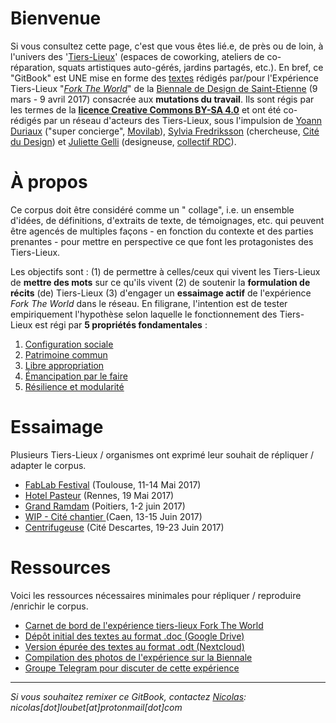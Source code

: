 # Bienvenue

Si vous consultez cette page, c'est que vous êtes lié.e, de près ou de loin, à l'univers des '[Tiers-Lieux](http://movilab.org/index.php?title=Définition_des_Tiers_Lieux)' (espaces de coworking, ateliers de co-réparation,  squats artistiques auto-gérés, jardins partagés, etc.). En bref, ce "GitBook" est UNE mise en forme des [textes](https://docs.google.com/document/u/1/d/11zSChvogyU0hkYCUwIkYdCknmw7_u45503250YfT71U/edit?ts=58861959) rédigés par/pour l'Expérience Tiers-Lieux "[_Fork The World_](https://archive.is/gkBhw)" de la [Biennale de Design de Saint-Etienne](http://www.biennale-design.com/saint-etienne/2017/fr/home/) (9 mars - 9 avril 2017) consacrée aux **mutations du travail**. Ils sont régis par les termes de la [**licence Creative Commons BY-SA 4.0**](https://creativecommons.org/licenses/by-sa/4.0/) et ont été co-rédigés par un réseau d'acteurs des Tiers-Lieux, sous l'impulsion de [Yoann Duriaux](http://www.yoann-duriaux.fr/) ("super concierge", [Movilab](http://movilab.org)),  [Sylvia Fredriksson](https://www.sylviafredriksson.net/) (chercheuse, [Cité du Design](http://www.citedudesign.com/fr/la-recherche/)) et [Juliette Gelli](http://juliettegelli.fr/Juliette-Gelli) (designeuse, [collectif RDC](https://vimeo.com/200720088)).

# À propos

Ce corpus doit être considéré comme un " collage", i.e.  un ensemble d'idées,  de définitions, d'extraits de texte, de témoignages, etc. qui peuvent être agencés de multiples façons - en fonction du contexte et des parties prenantes - pour mettre en perspective ce que font les protagonistes des Tiers-Lieux.

Les objectifs sont : (1) de permettre à celles/ceux qui vivent les Tiers-Lieux de **mettre des mots** sur ce qu'ils vivent (2) de soutenir la **formulation de récits** (de) Tiers-Lieux (3) d'engager un **essaimage actif** de l'expérience _Fork The World_ dans le réseau. En filigrane, l'intention est de tester empiriquement l'hypothèse selon laquelle le fonctionnement des Tiers-Lieux est régi par **5 propriétés fondamentales** :

1. [Configuration sociale](https://nicolasloubet.gitbooks.io/fork-the-world/content/principes/configuration-sociale.html)
2. [Patrimoine commun](https://nicolasloubet.gitbooks.io/fork-the-world/content/principes/patrimoine-commun.html)
3. [Libre appropriation](https://nicolasloubet.gitbooks.io/fork-the-world/content/libre-appropriation.html)
4. [Émancipation par le faire](https://nicolasloubet.gitbooks.io/fork-the-world/content/emancipation-par-le-faire.html)
5. [Résilience et modularité](https://nicolasloubet.gitbooks.io/fork-the-world/content/resilience-et-modularite.html)

# Essaimage

Plusieurs Tiers-Lieux / organismes ont exprimé leur souhait de répliquer / adapter le corpus.

* [FabLab Festival](https://www.gitbook.com/book/nicolasloubet/fork-the-world/edit#) (Toulouse, 11-14 Mai 2017)
* [Hotel Pasteur](https://www.gitbook.com/book/nicolasloubet/fork-the-world/edit#) (Rennes, 19 Mai 2017)
* [Grand Ramdam](http://grandramdam.net) (Poitiers, 1-2 juin 2017)
* [WIP - Cité chantier ](http://le-wip.com)(Caen, 13-15 Juin 2017)
* [Centrifugeuse](https://www.gitbook.com/book/nicolasloubet/fork-the-world/edit#) (Cité Descartes, 19-23 Juin 2017)

# Ressources

Voici les ressources nécessaires minimales pour répliquer / reproduire /enrichir le corpus.

* [Carnet de bord de l'expérience tiers-lieux Fork The World](http://frama.link/BiennaleDesign17-ForkTheWorld)
* [Dépôt initial des textes au format .doc (Google Drive)](https://frama.link/BiennaleDesign17-ForkTheWorld-Expo)
* [Version épurée des textes au format .odt (Nextcloud)](https://frama.link/BiennaleDesign17-ForkTheWorld-Archive)
* [Compilation des photos de l'expérience sur la Biennale](https://www.sharypic.com/yii1053jns2jfnd6/all)
* [Groupe Telegram pour discuter de cette expérience](https://telegram.me/forktheworld)

---

_Si vous souhaitez remixer ce GitBook, contactez [_Nicolas_](https://github.com/nicolasloubet): nicolas[dot]loubet[at]protonmail[dot]com_


